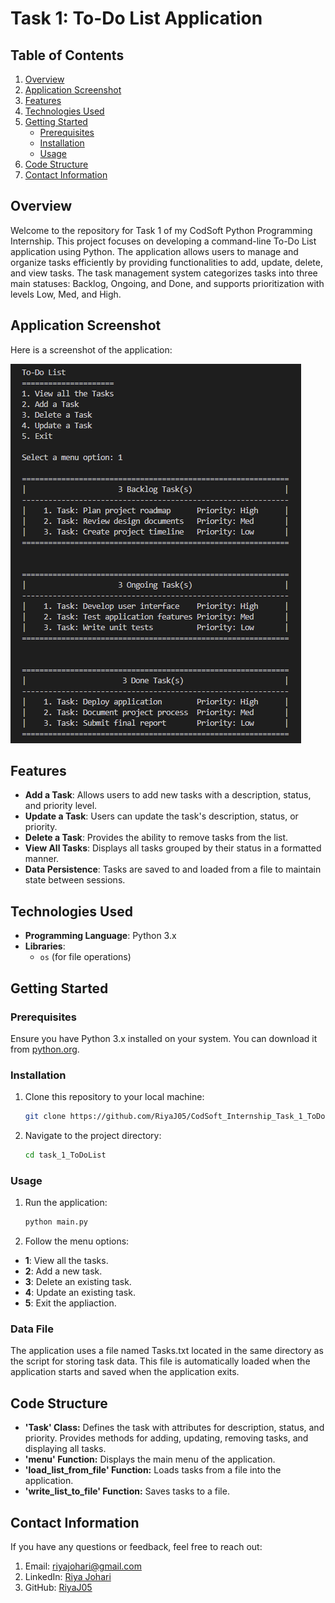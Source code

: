 # Task 1: To-Do List Application

## Table of Contents

1. [Overview](#overview)
2. [Application Screenshot](#application-screenshot)
3. [Features](#features)
4. [Technologies Used](#technologies-used)
5. [Getting Started](#getting-started)
   - [Prerequisites](#prerequisites)
   - [Installation](#installation)
   - [Usage](#usage)
6. [Code Structure](#code-structure)
7. [Contact Information](#contact-information)

## Overview

Welcome to the repository for Task 1 of my CodSoft Python Programming Internship. This project focuses on developing a command-line To-Do List application using Python. The application allows users to manage and organize tasks efficiently by providing functionalities to add, update, delete, and view tasks. The task management system categorizes tasks into three main statuses: Backlog, Ongoing, and Done, and supports prioritization with levels Low, Med, and High.

## Application Screenshot

Here is a screenshot of the application:

![Screenshot of Application](images/screenshot.png)

## Features

- **Add a Task**: Allows users to add new tasks with a description, status, and priority level.
- **Update a Task**: Users can update the task's description, status, or priority.
- **Delete a Task**: Provides the ability to remove tasks from the list.
- **View All Tasks**: Displays all tasks grouped by their status in a formatted manner.
- **Data Persistence**: Tasks are saved to and loaded from a file to maintain state between sessions.

## Technologies Used

- **Programming Language**: Python 3.x
- **Libraries**: 
  - `os` (for file operations)

## Getting Started

### Prerequisites

Ensure you have Python 3.x installed on your system. You can download it from [python.org](https://www.python.org/downloads/).

### Installation

1. Clone this repository to your local machine:
   ```bash
   git clone https://github.com/RiyaJ05/CodSoft_Internship_Task_1_ToDoList

2. Navigate to the project directory:
   ```bash
   cd task_1_ToDoList

### Usage

1. Run the application:
   ```bash
   python main.py

2. Follow the menu options:
- **1**: View all the tasks.
- **2**: Add a new task.
- **3**: Delete an existing task.
- **4**: Update an existing task.
- **5**: Exit the appliaction.

### Data File
The application uses a file named Tasks.txt located in the same directory as the script for storing task data. This file is automatically loaded when the application starts and saved when the application exits.

## Code Structure
- **'Task' Class:** Defines the task with attributes for description, status, and priority. Provides methods for adding, updating, removing tasks, and displaying all tasks.
- **'menu' Function:** Displays the main menu of the application.
- **'load_list_from_file' Function:** Loads tasks from a file into the application.
- **'write_list_to_file' Function:** Saves tasks to a file.

## Contact Information
If you have any questions or feedback, feel free to reach out:

1. Email: riyajohari@gmail.com
2. LinkedIn: [Riya Johari](https://www.linkedin.com/in/riya-johari-547181259/)
3. GitHub: [RiyaJ05](https://github.com/RiyaJ05)
